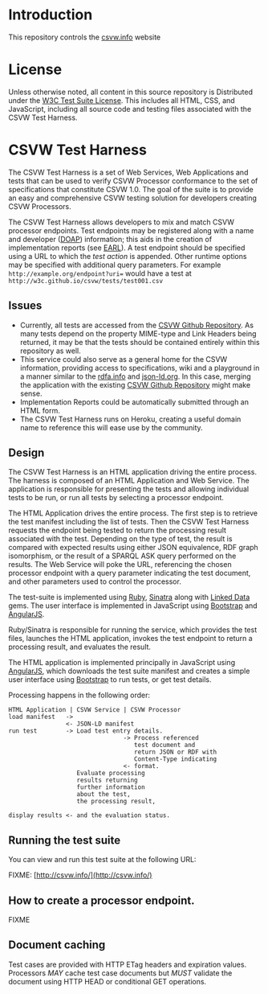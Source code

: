 # Introduction

This repository controls the [csvw.info](http://csvw.info/) website

# License

Unless otherwise noted, all content in this source repository is Distributed under the [W3C Test Suite License][license]. This includes all HTML, CSS, and JavaScript,
including all source code and testing files associated with the CSVW Test Harness.

# CSVW Test Harness

The CSVW Test Harness is a set of Web Services, Web Applications and tests that
can be used to verify CSVW Processor conformance to the set of specifications
that constitute CSVW 1.0. The goal of the suite is to provide an easy and
comprehensive CSVW testing solution for developers creating CSVW Processors.

The CSVW Test Harness allows developers to mix and match CSVW processor endpoints. Test endpoints may be registered along with a name and developer ([DOAP][]) information; this aids in the creation of implementation reports (see [EARL][]). A test endpoint should be specified using a URL to which the _test action_ is appended. Other runtime options may be specified with additional query parameters. For example `http://example.org/endpoint?uri=` would have a test at `http://w3c.github.io/csvw/tests/test001.csv`

## Issues

* Currently, all tests are accessed from the [CSVW Github Repository][csvw-github]. As many tests depend on the property MIME-type and Link Headers being returned, it may be that the tests should be contained entirely within this repository as well.
* This service could also serve as a general home for the CSVW information, providing access to specifications, wiki and a playground in a manner similar to the [rdfa.info](http://rdfa.info) and [json-ld.org](http://json-ld.org). In this case, merging the application with the existing [CSVW Github Repository][csvw-github] might make sense.
* Implementation Reports could be automatically submitted through an HTML form.
* The CSVW Test Harness runs on Heroku, creating a useful domain name to reference this will ease use by the community.

## Design

The CSVW Test Harness is an HTML application driving the entire
process. The harness is composed of an HTML Application and Web Service. The application is responsible for presenting the tests and allowing individual tests to be run, or run all tests by selecting a processor endpoint.

The HTML Application drives the entire process. The first step is to retrieve
the test manifest including the list of tests. Then the CSVW Test Harness
requests the endpoint being tested to return the processing result associated
with the test. Depending on the type of test, the result is compared with
expected results using either JSON equivalence, RDF graph isomorphism, or the
result of a SPARQL ASK query performed on the results. The Web Service will
poke the URL, referencing the chosen processor endpoint with a query parameter
indicating the test document, and other parameters used to control the
processor.

The test-suite is implemented using [Ruby](http://www.ruby-lang.org/),
[Sinatra](http://www.sinatrarb.com/) along with [Linked
Data](http://rubygems.org/gems/linkeddata) gems. The user interface is
implemented in JavaScript using
[Bootstrap][] and
[AngularJS][].

Ruby/Sinatra is responsible for running the service, which provides the test
files, launches the HTML application, invokes the test endpoint to return a processing result, and evaluates the result.

The HTML application is implemented principally in JavaScript using
[AngularJS][], which downloads the test suite manifest and creates a
simple user interface using [Bootstrap][] to run tests, or get test details.

Processing happens in the following order:

    HTML Application | CSVW Service | CSVW Processor
    load manifest   ->
                    <- JSON-LD manifest
    run test        -> Load test entry details.
                                    -> Process referenced
                                       test document and
                                       return JSON or RDF with
                                       Content-Type indicating
                                    <- format.
                       Evaluate processing
                       results returning
                       further information
                       about the test,
                       the processing result,
                       
    display results <- and the evaluation status.

## Running the test suite

You can view and run this test suite at the following URL:

FIXME: [http://csvw.info/](http://csvw.info/)

## How to create a processor endpoint.

FIXME

## Document caching

Test cases are provided with HTTP ETag headers and expiration values.
Processors _MAY_ cache test case documents but _MUST_ validate the document
using HTTP HEAD or conditional GET operations.

[AngularJS]:    https://angularjs.org
[Bootstrap]:    http://getbootstrap.com
[csvw-github]:  http://github.com/w3c/csvw/
[DOAP]:         https://github.com/edumbill/doap/wiki
[EARL]:         http://www.w3.org/TR/EARL10-Schema/
[license]:      http://www.w3.org/Consortium/Legal/2008/04-testsuite-license
